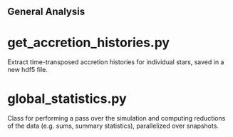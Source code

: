 ## General Analysis

# get_accretion_histories.py
Extract time-transposed accretion histories for individual stars, saved in a new hdf5 file.

# global_statistics.py
Class for performing a pass over the simulation and computing reductions of the data (e.g. sums, summary statistics), parallelized over snapshots.
